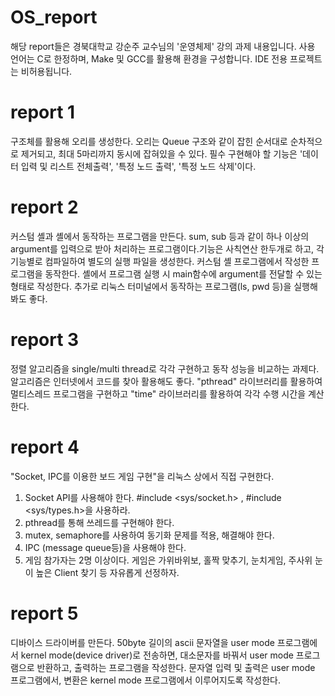 # OS_report
해당 report들은 경북대학교 강순주 교수님의 '운영체제' 강의 과제 내용입니다. 
사용 언어는 C로 한정하며, Make 및 GCC를 활용해 환경을 구성합니다. IDE 전용 프로젝트는 비허용됩니다.

# report 1
구조체를 활용해 오리를 생성한다. 오리는 Queue 구조와 같이 잡힌 순서대로 순차적으로 제거되고, 최대 5마리까지 동시에 잡혀있을 수 있다.
필수 구현해야 할 기능은 '데이터 입력 및 리스트 전체출력', '특정 노드 출력', '특정 노드 삭제'이다. 

# report 2
커스텀 셸과 셸에서 동작하는 프로그램을 만든다.
sum, sub 등과 같이 하나 이상의 argument를 입력으로 받아 처리하는 프로그램이다.기능은 사칙연산 한두개로 하고, 각 기능별로 컴파일하여 별도의 실행 파일을 생성한다.
커스텀 셸 프로그램에서 작성한 프로그램을 동작한다. 셸에서 프로그램 실행 시 main함수에 argument를 전달할 수 있는 형태로 작성한다.
추가로 리눅스 터미널에서 동작하는 프로그램(ls, pwd 등)을 실행해봐도 좋다.

# report 3
정렬 알고리즘을 single/multi thread로 각각 구현하고 동작 성능을 비교하는 과제다.
알고리즘은 인터넷에서 코드를 찾아 활용해도 좋다. "pthread" 라이브러리를 활용하여 멀티스레드 프로그램을 구현하고 "time" 라이브러리를 활용하여 각각 수행 시간을 계산한다.

# report 4
"Socket, IPC를 이용한 보드 게임 구현"을 리눅스 상에서 직접 구현한다.
1. Socket API를 사용해야 한다. #include <sys/socket.h> , #include <sys/types.h>을 사용하라.
2. pthread를 통해 쓰레드를 구현해야 한다.
3. mutex, semaphore를 사용하여 동기화 문제를 적용, 해결해야 한다.
4. IPC (message queue등)을 사용해야 한다.
5. 게임 참가자는 2명 이상이다.
게임은 가위바위보, 홀짝 맞추기, 눈치게임, 주사위 눈이 높은 Client 찾기 등 자유롭게 선정하자.

# report 5
디바이스 드라이버를 만든다.
50byte 길이의 ascii 문자열을 user mode 프로그램에서 kernel mode(device driver)로 전송하면, 대소문자를 바꿔서 user mode 프로그램으로 반환하고, 출력하는 프로그램을 작성한다.
문자열 입력 및 출력은 user mode 프로그램에서, 변환은 kernel mode 프로그램에서 이루어지도록 작성한다. 
